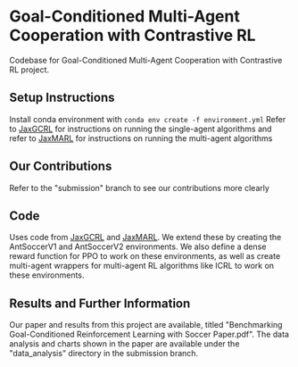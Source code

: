 # Goal-Conditioned Multi-Agent Cooperation with Contrastive RL
Codebase for Goal-Conditioned Multi-Agent Cooperation with Contrastive RL project.

## Setup Instructions
Install conda environment with ``conda env create -f environment.yml``
Refer to [JaxGCRL](https://github.com/MichalBortkiewicz/JaxGCRL) for instructions on running the single-agent algorithms and refer to [JaxMARL](https://github.com/FLAIROx/JaxMARL/tree/main) for instructions on running the multi-agent algorithms

## Our Contributions
Refer to the "submission" branch to see our contributions more clearly

## Code
Uses code from [JaxGCRL](https://github.com/MichalBortkiewicz/JaxGCRL) and [JaxMARL](https://github.com/FLAIROx/JaxMARL/tree/main). We extend these by creating the AntSoccerV1 and AntSoccerV2 environments. We also define a dense reward function for PPO to work on these environments, as well as create multi-agent wrappers for multi-agent RL algorithms like ICRL to work on these environments.

## Results and Further Information
Our paper and results from this project are available, titled "Benchmarking Goal-Conditioned Reinforcement Learning with Soccer Paper.pdf". The data analysis and charts shown in the paper are available under the "data_analysis" directory in the submission branch.

